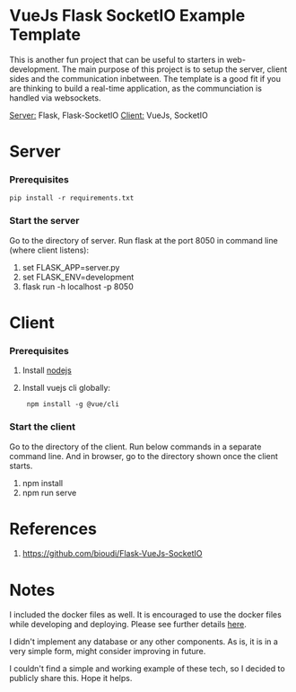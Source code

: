
# VueJs Flask SocketIO Example Template

This is another fun project that can be useful to starters in web-development. The main purpose of this project is to setup the server, client sides and the communication inbetween. The template is a good fit if you are thinking to build a real-time application, as the communciation is handled via websockets.

<ins>Server:</ins> Flask, Flask-SocketIO
<ins>Client:</ins> VueJs, SocketIO

# Server
### Prerequisites
`pip install -r requirements.txt`

### Start the server
Go to the directory of server. Run flask at the port 8050 in command line (where client listens):
1. set FLASK_APP=server.py
2. set FLASK_ENV=development
3. flask run -h localhost -p 8050

# Client
### Prerequisites

1. Install [nodejs]([https://nodejs.org/en/download/](https://nodejs.org/en/download/))
2. Install vuejs cli globally:
	
		npm install -g @vue/cli


### Start the client
Go to the directory of the client. Run below commands in a separate command line. And in browser, go to the directory shown once the client starts.

1. npm install
2. npm run serve

# References
1. https://github.com/bioudi/Flask-VueJs-SocketIO

# Notes
I included the docker files as well. It is encouraged to use the docker files while developing and deploying. Please see further details [here](https://www.docker.com/).

I didn't implement any database or any other components. As is, it is in a very simple form, might consider improving in future.

I couldn't find a simple and working example of these tech, so I decided to publicly share this. Hope it helps.